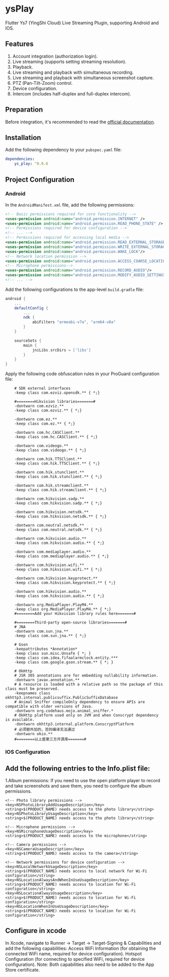 # ysPlay

Flutter Ys7 (YingShi Cloud) Live Streaming Plugin, supporting Android and IOS.

## Features
1. Account integration (authorization login).
2. Live streaming (supports setting streaming resolution).
3. Playback.
4. Live streaming and playback with simultaneous recording.
5. Live streaming and playback with simultaneous screenshot capture.
6. PTZ (Pan-Tilt-Zoom) control.
7. Device configuration.
8. Intercom (includes half-duplex and full-duplex intercom).

## Preparation
Before integration, it's recommended to read the [official documentation](http://open.ezvizlife.com/help/36).

## Installation
Add the following dependency to your `pubspec.yaml` file:
```yaml
dependencies: 
    ys_play: ^0.0.6
```

## Project Configuration
### Android
In the `AndroidManifest.xml` file, add the following permissions:
```xml 
<!-- Basic permissions required for core functionality -->
<uses-permission android:name="android.permission.INTERNET" />
<uses-permission android:name="android.permission.READ_PHONE_STATE" />
<!-- Permissions required for device configuration -->
<!-- ... -->
<!-- Permissions required for accessing local media -->
<uses-permission android:name="android.permission.READ_EXTERNAL_STORAGE" />
<uses-permission android:name="android.permission.WRITE_EXTERNAL_STORAGE" />
<uses-permission android:name="android.permission.WAKE_LOCK"/>
<!-- Network location permission -->
<uses-permission android:name="android.permission.ACCESS_COARSE_LOCATION"/>
<!-- Microphone permissions-->
<uses-permission android:name="android.permission.RECORD_AUDIO"/>
<uses-permission android:name="android.permission.MODIFY_AUDIO_SETTINGS"/>
<!-- ... -->

```       

Add the following configurations to the app-level `build.gradle` file:
```gradle
android {
    ...
    defaultConfig {
        ...
        ndk {
            abiFilters "armeabi-v7a", "arm64-v8a"
        }
    }

    sourceSets {
        main {
            jniLibs.srcDirs = ['libs']
        }
    }
}
```
Apply the following code obfuscation rules in your ProGuard configuration file:
```proguard
    # SDK external interfaces
    -keep class com.ezviz.opensdk.** { *;}

    #========Hikvision libraries=======#
    -dontwarn com.ezviz.**
    -keep class com.ezviz.** { *;}

    -dontwarn com.ez.**
    -keep class com.ez.** { *;}

    -dontwarn com.hc.CASClient.**
    -keep class com.hc.CASClient.** { *;}

    -dontwarn com.videogo.**
    -keep class com.videogo.** { *;}

    -dontwarn com.hik.TTSClient.**
    -keep class com.hik.TTSClient.** { *;}

    -dontwarn com.hik.stunclient.**
    -keep class com.hik.stunclient.** { *;}

    -dontwarn com.hik.streamclient.**
    -keep class com.hik.streamclient.** { *;}

    -dontwarn com.hikvision.sadp.**
    -keep class com.hikvision.sadp.** { *;}

    -dontwarn com.hikvision.netsdk.**
    -keep class com.hikvision.netsdk.** { *;}

    -dontwarn com.neutral.netsdk.**
    -keep class com.neutral.netsdk.** { *;}

    -dontwarn com.hikvision.audio.**
    -keep class com.hikvision.audio.** { *;}

    -dontwarn com.mediaplayer.audio.**
    -keep class com.mediaplayer.audio.** { *;}

    -dontwarn com.hikvision.wifi.**
    -keep class com.hikvision.wifi.** { *;}

    -dontwarn com.hikvision.keyprotect.**
    -keep class com.hikvision.keyprotect.** { *;}

    -dontwarn com.hikvision.audio.**
    -keep class com.hikvision.audio.** { *;}

    -dontwarn org.MediaPlayer.PlayM4.**
    -keep class org.MediaPlayer.PlayM4.** { *;}
    #========Add your Hikvision library rules here=======#

    #========Third-party open-source libraries=======#
    # JNA
    -dontwarn com.sun.jna.**
    -keep class com.sun.jna.** { *;}

    # Gson
    -keepattributes *Annotation*
    -keep class sun.misc.Unsafe { *; }
    -keep class com.idea.fifaalarmclock.entity.***
    -keep class com.google.gson.stream.** { *; }

    # OkHttp
    # JSR 305 annotations are for embedding nullability information.
    -dontwarn javax.annotation.**
    # A resource is loaded with a relative path so the package of this class must be preserved.
    -keepnames class okhttp3.internal.publicsuffix.PublicSuffixDatabase
    # Animal Sniffer compileOnly dependency to ensure APIs are compatible with older versions of Java.
    -dontwarn org.codehaus.mojo.animal_sniffer.*
    # OkHttp platform used only on JVM and when Conscrypt dependency is available.
    -dontwarn okhttp3.internal.platform.ConscryptPlatform
    # 必须额外加的，否则编译无法通过
    -dontwarn okio.**
    #========以上是第三方开源库=======#
```

### IOS Configuration
## Add the following entries to the Info.plist file:

1.Album permissions: If you need to use the open platform player to record and take screenshots and save them, you need to configure the album permissions. 
```plist
<!-- Photo library permissions -->
<key>NSPhotoLibraryAddUsageDescription</key>
<string>$(PRODUCT_NAME) needs access to the photo library</string>
<key>NSPhotoLibraryUsageDescription</key>
<string>$(PRODUCT_NAME) needs access to the photo library</string>

<!-- Microphone permissions -->
<key>NSMicrophoneUsageDescription</key>
<string>$(PRODUCT_NAME) needs access to the microphone</string>

<!-- Camera permissions -->
<key>NSCameraUsageDescription</key>
<string>$(PRODUCT_NAME) needs access to the camera</string>

<!-- Network permissions for device configuration -->
<key>NSLocalNetworkUsageDescription</key>
<string>$(PRODUCT_NAME) needs access to local network for Wi-Fi configuration</string>
<key>NSLocationAlwaysAndWhenInUseUsageDescription</key>
<string>$(PRODUCT_NAME) needs access to location for Wi-Fi configuration</string>
<key>NSLocationAlwaysUsageDescription</key>
<string>$(PRODUCT_NAME) needs access to location for Wi-Fi configuration</string>
<key>NSLocationWhenInUseUsageDescription</key>
<string>$(PRODUCT_NAME) needs access to location for Wi-Fi configuration</string>
```

## Configure in xcode
In Xcode, navigate to Runner -> Target -> Target-Signing & Capabilities and add the following capabilities:
Access WiFi Information (for obtaining the connected WiFi name, required for device configuration).
Hotspot Configuration (for connecting to specified WiFi, required for device configuration).
Note: Both capabilities also need to be added to the App Store certificate.
	




